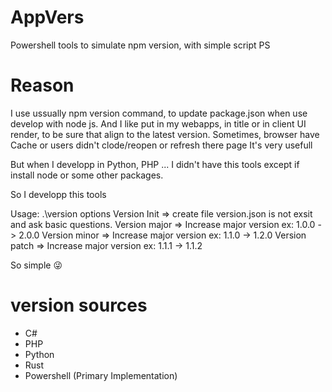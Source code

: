 # AppVers
Powershell tools to simulate npm version, with simple script PS

# Reason
I use ussually npm version command, to update package.json when use develop with node js.
And I like put in my webapps, in title or in client UI render, to be sure that align to the latest version. 
Sometimes, browser have Cache or users didn't clode/reopen or refresh there page
It's very usefull

But when I developp in Python, PHP ... I didn't have this tools except if install node or some other packages.

So I developp this tools

Usage: .\version options
Version Init => create file version.json is not exsit and ask basic questions.
Version major => Increase major version ex: 1.0.0 -> 2.0.0
Version minor => Increase major version ex: 1.1.0 -> 1.2.0
Version patch => Increase major version ex: 1.1.1 -> 1.1.2

So simple :stuck_out_tongue_winking_eye:

# version sources
- C#
- PHP
- Python
- Rust
- Powershell (Primary Implementation)